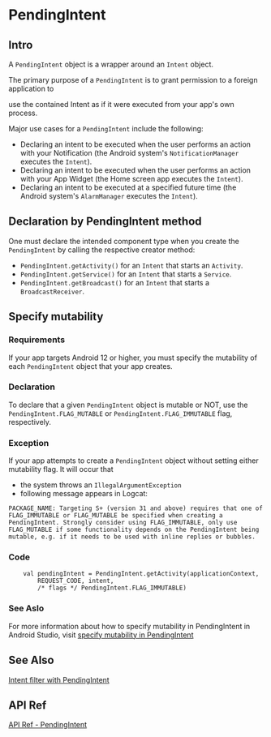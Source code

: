 # PendingIntent
## Intro
A `PendingIntent` object is a wrapper around an `Intent` object. 

The primary purpose of a `PendingIntent` is to grant permission to a foreign application to 

use the contained Intent as if it were executed from your app's own process.

Major use cases for a `PendingIntent` include the following:

+ Declaring an intent to be executed when the user performs an action with your Notification (the Android system's `NotificationManager` executes the `Intent`).
+ Declaring an intent to be executed when the user performs an action with your App Widget (the Home screen app executes the `Intent`).
+ Declaring an intent to be executed at a specified future time (the Android system's `AlarmManager` executes the `Intent`).

## Declaration by PendingIntent method

One must declare the intended component type when you create the `PendingIntent` by calling the respective creator method:

+ `PendingIntent.getActivity()` for an `Intent` that starts an `Activity`.
+ `PendingIntent.getService()` for an `Intent` that starts a `Service`.
+ `PendingIntent.getBroadcast()` for an `Intent` that starts a `BroadcastReceiver`.

## Specify mutability 
### Requirements
If your app targets Android 12 or higher, you must specify the mutability of each `PendingIntent` object that your app creates. 

### Declaration
To declare that a given `PendingIntent` object is mutable or NOT, use the `PendingIntent.FLAG_MUTABLE` or `PendingIntent.FLAG_IMMUTABLE` flag, respectively.

### Exception
If your app attempts to create a `PendingIntent` object without setting either mutability flag. It will occur that 

+ the system throws an `IllegalArgumentException`
+ following message appears in Logcat:

```
PACKAGE_NAME: Targeting S+ (version 31 and above) requires that one of FLAG_IMMUTABLE or FLAG_MUTABLE be specified when creating a PendingIntent. Strongly consider using FLAG_IMMUTABLE, only use FLAG_MUTABLE if some functionality depends on the PendingIntent being mutable, e.g. if it needs to be used with inline replies or bubbles.
```

### Code

```
    val pendingIntent = PendingIntent.getActivity(applicationContext,
        REQUEST_CODE, intent,
        /* flags */ PendingIntent.FLAG_IMMUTABLE)
```

### See Aslo
For more information about how to specify mutability in PendingIntent in Android Studio, visit [specify mutability in PendingIntent](https://developer.android.com/guide/components/intents-filters?hl=en#DeclareMutabilityPendingIntent)


## See Also
[Intent filter with PendingIntent](https://developer.android.com/guide/components/intents-filters?hl=en#PendingIntent)

## API Ref
[API Ref - PendingIntent](https://developer.android.com/reference/android/app/PendingIntent)


